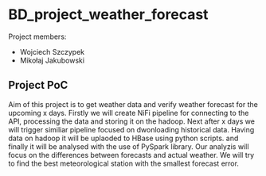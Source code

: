# BD_project_weather_forecast

Project members:
- Wojciech Szczypek
- Mikołaj Jakubowski

## Project PoC

Aim of this project is to get weather data and verify weather forecast for the upcoming x days.
Firstly we will create NiFi pipeline for connecting to the API, processing the data and storing it on the hadoop. Next after x days we will trigger similiar pipeline focused on dwonloading historical data. Having data on hadoop it will be uplaoded to HBase using python scripts. and finally it will be analysed with the use of PySpark library. Our analyzis will focus on the differences between forecasts and actual weather. We will try to find the best meteorological station with the smallest forecast error.
